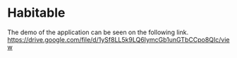 # Habitable
The demo of the application can be seen on the following link.
https://drive.google.com/file/d/1ySf8LL5k9LQ6IymcGb1unGTbCCpo8QIc/view
